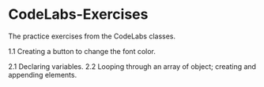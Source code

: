 # CodeLabs-Exercises
The practice exercises from the CodeLabs classes.

1.1 Creating a button to change the font color.

2.1 Declaring variables.
2.2 Looping through an array of object; creating and appending elements. 
